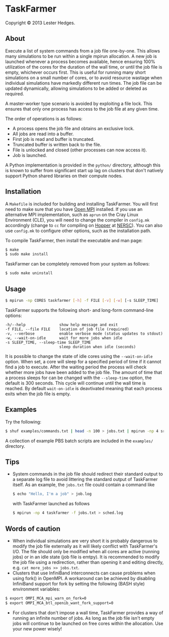 # TaskFarmer

Copyright &copy; 2013 Lester Hedges.

## About
Execute a list of system commands from a job file one-by-one. This allows
many simulations to be run within a single mpirun allocation. A new job is
launched whenever a process becomes available, hence ensuring 100% utilization
of the cores for the duration of the wall time, or until the job file is
empty, whichever occurs first. This is useful for running many short
simulations on a small number of cores, or to avoid resource wastage when
individual simulations have markedly different run times. The job file can
be updated dynamically, allowing simulations to be added or deleted as
required.

A master-worker type scenario is avoided by exploiting a file lock. This
ensures that only one process has access to the job file at any given time.

The order of operations is as follows:

* A process opens the job file and obtains an exclusive lock.
* All jobs are read into a buffer.
* First job is read and buffer is truncated.
* Truncated buffer is written back to the file.
* File is unlocked and closed (other processes can now access it).
* Job is launched.

A Python implementation is provided in the `python/` directory, although this
is known to suffer from significant start up lag on clusters that don't
natively support Python shared libraries on their compute nodes.

## Installation
A `Makefile` is included for building and installing TaskFarmer. You will first
need to make sure that you have [Open MPI](http://www.open-mpi.org/) installed.
If you use an alternative MPI implementation, such as `aprun` on the Cray Linux
Environment (CLE), you will need to change the compiler in `config.mk`
accordingly (change to `cc` for compiling on
[Hopper](http://www.nersc.gov/users/computational-systems/hopper/) at
[NERSC](http://www.nersc.gov/)). You can also use `config.mk` to configure other
options, such as the installation path.

To compile TaskFarmer, then install the executable and man page:

```bash
$ make
$ sudo make install
```

TaskFarmer can be completely removed from your system as follows:

```bash
$ sudo make uninstall
```

## Usage
``` bash
$ mpirun -np CORES taskfarmer [-h] -f FILE [-v] [-w] [-s SLEEP_TIME]
```

TaskFarmer supports the following short- and long-form command-line
options:

	-h/--help               show help message and exit
	-f FILE, --file FILE    location of job file (required)
	-v, --verbose           enable verbose mode (status updates to stdout)
	-w, --wait-on-idle      wait for more jobs when idle
	-s SLEEP_TIME, --sleep-time SLEEP_TIME
	                        sleep duration when idle (seconds)

It is possible to change the state of idle cores using the `--wait-on-idle`
option. When set, a core will sleep for a specified period of time if it
cannot find a job to execute. After the waiting period the process will
check whether more jobs have been added to the job file. The amount of time
that a process sleeps for can be changed with the `--sleep-time` option, the
default is 300 seconds. This cycle will continue until the wall time is
reached. By default `wait-on-idle` is deavtivated meaning that each process
exits when the job file is empty.

## Examples
Try the following:

``` bash
$ shuf examples/commands.txt | head -n 100 > jobs.txt | mpirun -np 4 src/taskfarmer -f jobs.txt
```

A collection of example PBS batch scripts are included in the `examples/` directory.

## Tips
* System commands in the job file should redirect their standard output
  to a separate log file to avoid littering the standard output of TaskFarmer
  itself. As an example, the `jobs.txt` file could contain a command like

	``` bash
	$ echo "Hello, I'm a job" > job.log
	```

   with TaskFarmer launched as follows

	``` bash
	$ mpirun -np 4 taskfarmer -f jobs.txt > sched.log
	```

## Words of caution

* When individual simulations are very short it is probably dangerous to
  modify the job file externally as it will likely conflict with TaskFarmer's
  I/O. The file should only be modified when all cores are active (running jobs)
  or in an idle state (job file is emtpy). It is recommended to modify the job
  file using a redirection, rather than opening it and editing directly,
  e.g. `cat more_jobs >> jobs.txt`.
* Clusters that use InfiniBand interconnects can cause problems when using fork()
  in OpenMPI. A workaround can be achieved by disabling InfiniBand support for
  fork by setting the following (BASH style) environment variables:

``` bash
$ export OMPI_MCA_mpi_warn_on_fork=0
$ export OMPI_MCA_btl_openib_want_fork_support=0
```

* For clusters that don't impose a wall time, TaskFarmer provides a way of
  running an infinite number of jobs. As long as the job file isn't empty jobs
  will continue to be launched on free cores within the allocation. Use your new
  power wisely!
